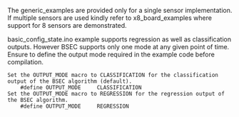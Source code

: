 The generic_examples are provided only for a single sensor implementation.
If multiple sensors are used kindly refer to x8_board_examples where support for 8 sensors are demonstrated.


basic_config_state.ino example supports regression as well as classification outputs.
However BSEC supports only one mode at any given point of time.
Ensure to define the output mode required in the example code before compilation.

    Set the OUTPUT_MODE macro to CLASSIFICATION for the classification output of the BSEC algorithm (default).
        #define OUTPUT_MODE		CLASSIFICATION
    Set the OUTPUT_MODE macro to REGRESSION for the regression output of the BSEC algorithm.
        #define OUTPUT_MODE		REGRESSION